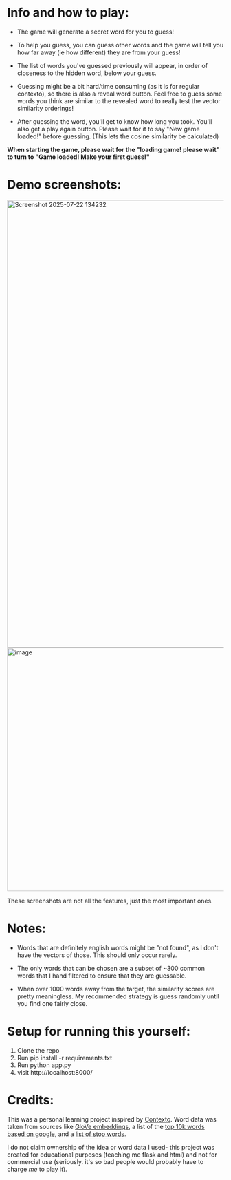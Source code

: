 # Info and how to play:
- The game will generate a secret word for you to guess!

- To help you guess, you can guess other words and the game will tell you how far away (ie how different) they are from your guess!

- The list of words you've guessed previously will appear, in order of closeness to the hidden word, below your guess.

- Guessing might be a bit hard/time consuming (as it is for regular contexto), so there is also a reveal word button. Feel free to guess some words you think are similar to the revealed word to really test the vector similarity orderings! 

- After guessing the word, you'll get to know how long you took. You'll also get a play again button. Please wait for it to say "New game loaded!" before guessing. (This lets the cosine similarity be calculated)

**When starting the game, please wait for the "loading game! please wait" to turn to "Game loaded! Make your first guess!"**

# Demo screenshots:
<img width="1899" height="1041" alt="Screenshot 2025-07-22 134232" src="https://github.com/user-attachments/assets/0a2e4f64-5eff-493a-9982-71bfed134056" />
<img width="1171" height="566" alt="image" src="https://github.com/user-attachments/assets/0f11bfe6-65a6-4e2d-acc1-b193378fabb7" />

These screenshots are not all the features, just the most important ones.

# Notes:
- Words that are definitely english words might be "not found", as I don't have the vectors of those. This should only occur rarely. 

- The only words that can be chosen are a subset of ~300 common words that I hand filtered to ensure that they are guessable.

- When over 1000 words away from the target, the similarity scores are pretty meaningless. My recommended strategy is guess randomly until you find one fairly close. 

# Setup for running this yourself: 
1. Clone the repo
2. Run pip install -r requirements.txt
3. Run python app.py
4. visit http://localhost:8000/

# Credits:
This was a personal learning project inspired by [Contexto](https://contexto.me/en/). Word data was taken from sources like [GloVe embeddings](https://www.kaggle.com/datasets/anmolkumar/glove-embeddings), a list of the [top 10k words based on google](https://github.com/first20hours/google-10000-english), and a [list of stop words](https://www.kaggle.com/datasets/heeraldedhia/stop-words-in-28-languages?select=english.txt).

I do not claim ownership of the idea or word data I used- this project was created for educational purposes (teaching me flask and html) and not for commercial use (seriously. it's so bad people would probably have to charge *me* to play it).
